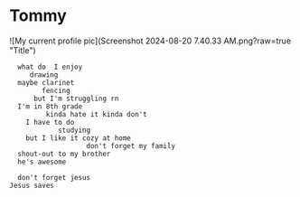 # Tommy

![My current profile pic](Screenshot 2024-08-20 7.40.33 AM.png?raw=true "Title")

```
  what do  I enjoy
     drawing 
  maybe clarinet
        fencing
      but I'm struggling rn
  I'm in 8th grade 
         kinda hate it kinda don't
    I have to do
            studying
    but I like it cozy at home
                   don't forget my family
  shout-out to my brother
  he's awesome
  
  don't forget jesus
Jesus saves
```
